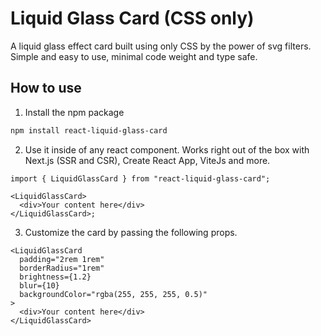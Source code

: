# Liquid Glass Card (CSS only)

A liquid glass effect card built using only CSS by the power of svg filters.
Simple and easy to use, minimal code weight and type safe.

## How to use

1. Install the npm package

```bash
npm install react-liquid-glass-card
```

2. Use it inside of any react component. Works right out of the box with Next.js (SSR and CSR), Create React App, ViteJs and more.

```tsx
import { LiquidGlassCard } from "react-liquid-glass-card";

<LiquidGlassCard>
  <div>Your content here</div>
</LiquidGlassCard>;
```

3. Customize the card by passing the following props.

```tsx
<LiquidGlassCard
  padding="2rem 1rem"
  borderRadius="1rem"
  brightness={1.2}
  blur={10}
  backgroundColor="rgba(255, 255, 255, 0.5)"
>
  <div>Your content here</div>
</LiquidGlassCard>
```
